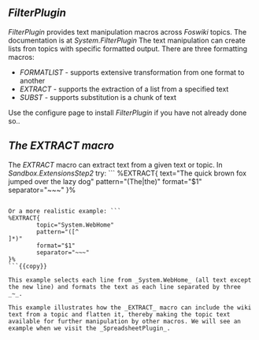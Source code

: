 ## _FilterPlugin_	

_FilterPlugin_ provides text manipulation macros across _Foswiki_ topics. The documentation is at _System.FilterPlugin_ The text manipulation can create lists fron topics with specific formatted output. There are three formatting macros:
* _FORMATLIST_ - supports extensive transformation from one format to another
* _EXTRACT_ - supports the extraction of a list from a specified text
* _SUBST_ - supports substitution is a chunk of text

Use the configure page to install _FilterPlugin_ if you have not already done so..

## _The EXTRACT macro_	

The _EXTRACT_ macro can extract text from a given text or topic. In _Sandbox.ExtensionsStep2_ try: ```
%EXTRACT{
        text="The quick brown fox jumped over the lazy dog"
        pattern="(The|the)"
        format="$1"
        separator="~~~"
}%
```{{copy}} This example selects the stings _The_ or _the_ from the text and formats the output as a list separated by three _~_.

Or a more realistic example: ```
%EXTRACT{
        topic="System.WebHome"
        pattern="([^
]*)"
        format="$1"
        separator="~~~"
}%
```{{copy}}

This example selects each line from _System.WebHome_ (all text except the new line) and formats the text as each line separated by three _~_.

This example illustrates how the _EXTRACT_ macro can include the wiki text from a topic and flatten it, thereby making the topic text available for further manipulation by other macros. We will see an example when we visit the _SpreadsheetPlugin_.


